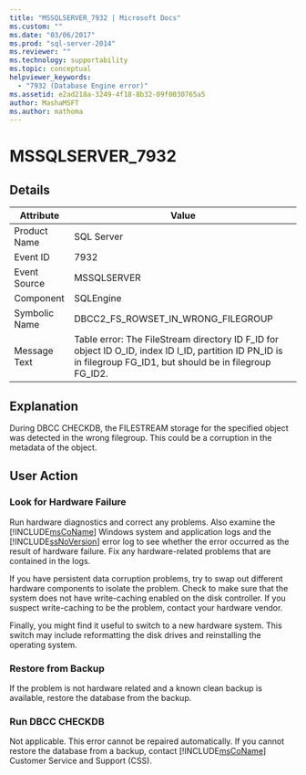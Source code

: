 ```yaml
---
title: "MSSQLSERVER_7932 | Microsoft Docs"
ms.custom: ""
ms.date: "03/06/2017"
ms.prod: "sql-server-2014"
ms.reviewer: ""
ms.technology: supportability
ms.topic: conceptual
helpviewer_keywords: 
  - "7932 (Database Engine error)"
ms.assetid: e2ad218a-3249-4f18-8b32-09f0030765a5
author: MashaMSFT
ms.author: mathoma
---
```

# MSSQLSERVER_7932
    
## Details  
  
|Attribute|Value|  
|-|-|  
|Product Name|SQL Server|  
|Event ID|7932|  
|Event Source|MSSQLSERVER|  
|Component|SQLEngine|  
|Symbolic Name|DBCC2_FS_ROWSET_IN_WRONG_FILEGROUP|  
|Message Text|Table error: The FileStream directory ID F_ID for object ID O_ID, index ID I_ID, partition ID PN_ID is in filegroup FG_ID1, but should be in filegroup FG_ID2.|  
  
## Explanation  
 During DBCC CHECKDB, the FILESTREAM storage for the specified object was detected in the wrong filegroup. This could be a corruption in the metadata of the object.  
  
## User Action  
  
### Look for Hardware Failure  
 Run hardware diagnostics and correct any problems. Also examine the [!INCLUDE[msCoName](../../includes/msconame-md.md)] Windows system and application logs and the [!INCLUDE[ssNoVersion](../../includes/ssnoversion-md.md)] error log to see whether the error occurred as the result of hardware failure. Fix any hardware-related problems that are contained in the logs.  
  
 If you have persistent data corruption problems, try to swap out different hardware components to isolate the problem. Check to make sure that the system does not have write-caching enabled on the disk controller. If you suspect write-caching to be the problem, contact your hardware vendor.  
  
 Finally, you might find it useful to switch to a new hardware system. This switch may include reformatting the disk drives and reinstalling the operating system.  
  
### Restore from Backup  
 If the problem is not hardware related and a known clean backup is available, restore the database from the backup.  
  
### Run DBCC CHECKDB  
 Not applicable. This error cannot be repaired automatically. If you cannot restore the database from a backup, contact [!INCLUDE[msCoName](../../includes/msconame-md.md)] Customer Service and Support (CSS).  
  
  
